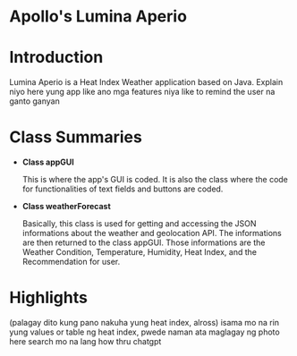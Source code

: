 # Apollo's Lumina Aperio
# Introduction
<p>Lumina Aperio is a Heat Index Weather application based on Java. Explain niyo here yung app like ano mga features niya like to remind the user na ganto ganyan </p>


# Class Summaries
- **Class appGUI**
  <p>This is where the app's GUI is coded. It is also the class where the code for functionalities of text fields and buttons are coded.</p>
- **Class weatherForecast**
  <p>Basically, this class is used for getting and accessing the JSON informations about the weather and geolocation API. The informations are then returned to the class appGUI. Those informations are the Weather Condition, Temperature, Humidity, Heat Index, and the Recommendation for user.</p>

# Highlights
(palagay dito kung pano nakuha yung heat index, alross) isama mo na rin yung values or table ng heat index, pwede naman ata maglagay ng photo here search mo na lang how thru chatgpt

